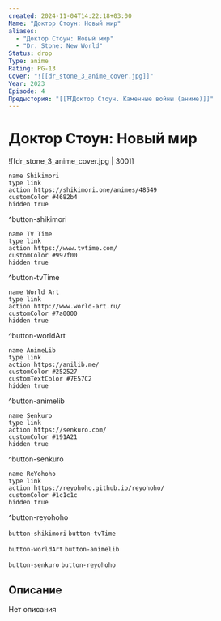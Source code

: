 ```yaml
---
created: 2024-11-04T14:22:18+03:00
Name: "Доктор Стоун: Новый мир"
aliases:
  - "Доктор Стоун: Новый мир"
  - "Dr. Stone: New World"
Status: drop
Type: anime
Rating: PG-13
Cover: "![[dr_stone_3_anime_cover.jpg]]"
Year: 2023
Episode: 4
Предыстория: "[[⛩️Доктор Стоун. Каменные войны (аниме)]]"
---
```


# Доктор Стоун: Новый мир

![[dr_stone_3_anime_cover.jpg | 300]]

```button
name Shikimori
type link
action https://shikimori.one/animes/48549
customColor #4682b4
hidden true
```
^button-shikimori

```button
name TV Time
type link
action https://www.tvtime.com/
customColor #997f00
hidden true
```
^button-tvTime

```button
name World Art
type link
action http://www.world-art.ru/
customColor #7a0000
hidden true
```
^button-worldArt

```button
name AnimeLib
type link
action https://anilib.me/
customColor #252527
customTextColor #7E57C2
hidden true
```
^button-animelib

```button
name Senkuro
type link
action https://senkuro.com/
customColor #191A21
hidden true
```
^button-senkuro

```button
name ReYohoho
type link
action https://reyohoho.github.io/reyohoho/
customColor #1c1c1c
hidden true
```
^button-reyohoho

`button-shikimori` `button-tvTime`

`button-worldArt` `button-animelib`

`button-senkuro` `button-reyohoho`

## Описание

Нет описания
